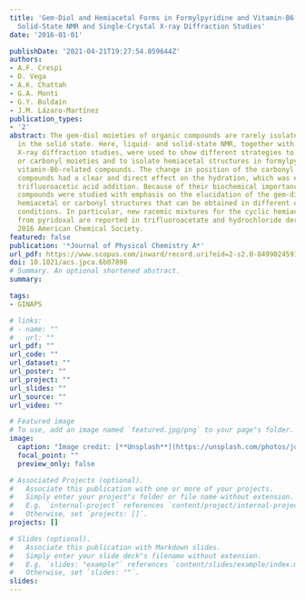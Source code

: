 ```yaml
---
title: 'Gem-Diol and Hemiacetal Forms in Formylpyridine and Vitamin-B6-Related Compounds:
  Solid-State NMR and Single-Crystal X-ray Diffraction Studies'
date: '2016-01-01'

publishDate: '2021-04-21T19:27:54.859644Z'
authors:
- A.F. Crespi
- D. Vega
- A.K. Chattah
- G.A. Monti
- G.Y. Buldain
- J.M. Lázaro-Martínez
publication_types:
- '2'
abstract: The gem-diol moieties of organic compounds are rarely isolated or even studied
  in the solid state. Here, liquid- and solid-state NMR, together with single-crystal
  X-ray diffraction studies, were used to show different strategies to favor the gem-diol
  or carbonyl moieties and to isolate hemiacetal structures in formylpyridine and
  vitamin-B6-related compounds. The change in position of the carbonyl group in pyridine
  compounds had a clear and direct effect on the hydration, which was enhanced by
  trifluoroacetic acid addition. Because of their biochemical importance, vitamin-B6-related
  compounds were studied with emphasis on the elucidation of the gem-diol, cyclic
  hemiacetal or carbonyl structures that can be obtained in different experimental
  conditions. In particular, new racemic mixtures for the cyclic hemiacetal structure
  from pyridoxal are reported in trifluoroacetate and hydrochloride derivatives. ©
  2016 American Chemical Society.
featured: false
publication: '*Journal of Physical Chemistry A*'
url_pdf: https://www.scopus.com/inward/record.uri?eid=2-s2.0-84990245910&doi=10.1021%2facs.jpca.6b07898&partnerID=40&md5=7a32893556dbab1c605b03c66ded7d7c
doi: 10.1021/acs.jpca.6b07898
# Summary. An optional shortened abstract.
summary: 

tags:
- GINAPS

# links:
# - name: ""
#   url: ""
url_pdf: ""
url_code: ""
url_dataset: ""
url_poster: ""
url_project: ""
url_slides: ""
url_source: ""
url_video: ""

# Featured image
# To use, add an image named `featured.jpg/png` to your page"s folder. 
image:
  caption: "Image credit: [**Unsplash**](https://unsplash.com/photos/jdD8gXaTZsc)"
  focal_point: ""
  preview_only: false

# Associated Projects (optional).
#   Associate this publication with one or more of your projects.
#   Simply enter your project"s folder or file name without extension.
#   E.g. `internal-project` references `content/project/internal-project/index.md`.
#   Otherwise, set `projects: []`.
projects: []

# Slides (optional).
#   Associate this publication with Markdown slides.
#   Simply enter your slide deck"s filename without extension.
#   E.g. `slides: "example"` references `content/slides/example/index.md`.
#   Otherwise, set `slides: ""`.
slides:
---
```


